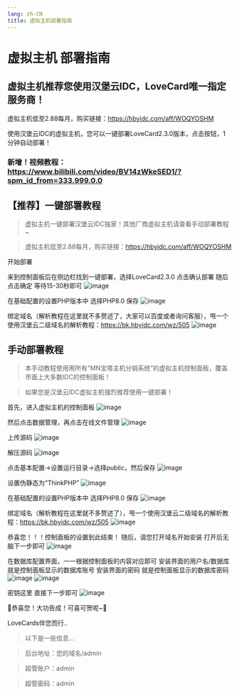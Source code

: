 ```yaml
---
lang: zh-CN
title: 虚拟主机部署指南
---
```

# 虚拟主机 部署指南
## 虚拟主机推荐您使用汉堡云IDC，LoveCard唯一指定服务商！

虚拟主机低至2.88每月，购买链接：https://hbyidc.com/aff/WOQYOSHM

使用汉堡云IDC的虚拟主机，您可以一键部署LoveCard2.3.0版本，点击按钮，1分钟自动部署！

### 新增！视频教程：https://www.bilibili.com/video/BV14zWkeSED1/?spm_id_from=333.999.0.0

## 【推荐】一键部署教程
>虚拟主机一键部署汉堡云IDC独家！其他厂商虚拟主机请查看手动部署教程~

>虚拟主机低至2.88每月，购买链接：https://hbyidc.com/aff/WOQYOSHM

开始部署

来到控制面板后在侧边栏找到一键部署，选择LoveCard2.3.0 点击确认部署 随后点击确定 等待15-30秒即可
![image](https://github.com/user-attachments/assets/11093761-fbe9-4947-8e5f-7849f4fced2b)


在基础配置的设置PHP版本中 选择PHP8.0 保存
![image](https://github.com/user-attachments/assets/83e7c780-fb66-4035-bcf9-720bf0fe3159)

绑定域名（解析教程在这里就不多赘述了，大家可以百度或者询问客服），甩一个使用汉堡云二级域名的解析教程：https://bk.hbyidc.com/wz/505
![image](https://github.com/user-attachments/assets/6672117e-ff94-4e2a-b352-af227374d363)

## 手动部署教程
> 本手动教程使用用所有“MN宝塔主机分销系统”的虚拟主机控制面板，覆盖市面上大多数IDC的控制面板！

> 如果您是汉堡云IDC虚拟主机强烈推荐使用一键部署！

首先，进入虚拟主机的控制面板
![image](https://github.com/user-attachments/assets/a1ff0d73-697b-4e3c-aece-970c8c7f01ec)

然后点击数据管理，再点击在线文件管理
![image](https://github.com/user-attachments/assets/55bfba22-d7a2-45ce-870f-0733f289bf5d)

上传源码
![image](https://github.com/user-attachments/assets/243e4c91-0465-420d-9961-ef9517642d1c)

解压源码
![image](https://github.com/user-attachments/assets/a2425de3-60b7-417e-8e1a-6a64fea71166)

点击基本配置→设置运行目录→选择public，然后保存
![image](https://github.com/user-attachments/assets/7224ee50-3de4-4794-87e9-9c8f31529283)

设置伪静态为“ThinkPHP”
![image](https://github.com/user-attachments/assets/34078105-a403-484f-bce9-68771819324c)

在基础配置的设置PHP版本中 选择PHP8.0 保存
![image](https://github.com/user-attachments/assets/83e7c780-fb66-4035-bcf9-720bf0fe3159)

绑定域名（解析教程在这里就不多赘述了），甩一个使用汉堡云二级域名的解析教程：https://bk.hbyidc.com/wz/505
![image](https://github.com/user-attachments/assets/6672117e-ff94-4e2a-b352-af227374d363)

恭喜您！！！控制面板的设置到此结束！
随后，请您打开域名开始安装 打开后无脑下一步即可
![image](https://github.com/user-attachments/assets/94b0513e-7bbf-4c4d-8f80-b48800a3625f)

在数据库配置界面，一一根据控制面板的内容对应即可
安装界面的用户名/数据库 就是控制面板显示的数据库账号
安装界面的密码 就是控制面板显示的数据库密码
![image](https://github.com/user-attachments/assets/9cfa9635-36d3-482a-b895-939cc8a720db)
![image](https://github.com/user-attachments/assets/76546838-014b-4f25-8eea-95b373471118)

密钥这里 直接下一步即可
![image](https://github.com/user-attachments/assets/f2f777d3-52e4-4bb9-ad0b-2b11c8136428)

🎉恭喜您！大功告成！可喜可贺呢~🎉

LoveCards伴您而行..

> 以下是一些信息...

> 后台地址：您的域名/admin

> 超管账户：admin

> 超管密码：admin
